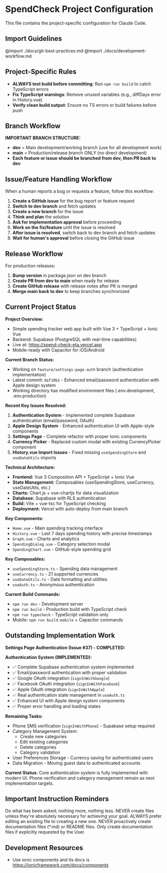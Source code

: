 # SpendCheck Project Configuration

This file contains the project-specific configuration for Claude Code.

## Import Guidelines

@import ./docs/git-best-practices.md
@import ./docs/development-workflow.md

## Project-Specific Rules

- **ALWAYS test build before committing**: Run `npm run build` to catch TypeScript errors
- **Fix TypeScript warnings**: Remove unused variables (e.g., diffDays error in History.vue)  
- **Verify clean build output**: Ensure no TS errors or build failures before push

## Branch Workflow

**IMPORTANT BRANCH STRUCTURE:**
- **dev** = Main development/working branch (use for all development work)
- **main** = Production/release branch ONLY (no direct development)
- **Each feature or issue should be branched from dev, then PR back to dev**

## Issue/Feature Handling Workflow

When a human reports a bug or requests a feature, follow this workflow:
1. **Create a GitHub issue** for the bug report or feature request
2. **Switch to dev branch** and fetch updates
3. **Create a new branch** for the issue
4. **Think and plan** the solution
5. **Ask for implementation approval** before proceeding
6. **Work on the fix/feature** until the issue is resolved
7. **After issue is resolved**, switch back to dev branch and fetch updates
8. **Wait for human's approval** before closing the GitHub issue

## Release Workflow

For production releases:
1. **Bump version** in package.json on dev branch
2. **Create PR from dev to main** when ready for release
3. **Create GitHub release** with release notes after PR is merged
4. **Merge main back to dev** to keep branches synchronized

## Current Project Status

**Project Overview:**
- Simple spending tracker web app built with Vue 3 + TypeScript + Ionic Vue
- Backend: Supabase (PostgreSQL with real-time capabilities)
- Live at: https://spend-check-eta.vercel.app
- Mobile-ready with Capacitor for iOS/Android

**Current Branch Status:**
- Working on `feature/settings-page-auth` branch (authentication implementation)
- Latest commit: `daf10b1` - Enhanced email/password authentication with Apple design system
- Working directory has modified environment files (.env.development, .env.production)

**Recent Key Issues Resolved:**
1. **Authentication System** - Implemented complete Supabase authentication (email/password, OAuth)
2. **Apple Design System** - Enhanced authentication UI with Apple-style components
3. **Settings Page** - Complete refactor with proper Ionic components
4. **Currency Picker** - Replaced custom modal with existing CurrencyPicker component
5. **History.vue Import Issues** - Fixed missing `useSpendingStore` and `useDateUtils` imports

**Technical Architecture:**
- **Frontend:** Vue 3 Composition API + TypeScript + Ionic Vue
- **State Management:** Composables (useSpendingStore, useCurrency, useDateUtils, etc.)
- **Charts:** Chart.js + vue-chartjs for data visualization
- **Database:** Supabase with RLS authentication
- **Build:** Vite + vue-tsc for TypeScript checking
- **Deployment:** Vercel with auto-deploy from main branch

**Key Components:**
- `Home.vue` - Main spending tracking interface
- `History.vue` - Last 7 days spending history with precise timestamps
- `Graph.vue` - Charts and analytics
- `SpendingDialog.vue` - Category selection modal
- `SpendingChart.vue` - GitHub-style spending grid

**Key Composables:**
- `useSpendingStore.ts` - Spending data management
- `useCurrency.ts` - 21 supported currencies
- `useDateUtils.ts` - Date formatting and utilities
- `useAuth.ts` - Anonymous authentication

**Current Build Commands:**
- `npm run dev` - Development server
- `npm run build` - Production build with TypeScript check
- `npm run typecheck` - TypeScript validation only
- Mobile: `npm run build:mobile` + Capacitor commands

## Outstanding Implementation Work

**Settings Page Authentication (Issue #37) - COMPLETED:**

**Authentication System (IMPLEMENTED):**
- ✅ Complete Supabase authentication system implemented
- ✅ Email/password authentication with proper validation
- ✅ Google OAuth integration (`signInWithGoogle`)
- ✅ Facebook OAuth integration (`signInWithFacebook`) 
- ✅ Apple OAuth integration (`signInWithApple`)
- ✅ Real authentication state management in `useAuth.ts`
- ✅ Enhanced UI with Apple design system components
- ✅ Proper error handling and loading states

**Remaining Tasks:**
- Phone SMS verification (`signInWithPhone`) - Supabase setup required
- Category Management System:
  - Create new categories
  - Edit existing categories  
  - Delete categories
  - Category validation
- User Preferences Storage - Currency saving for authenticated users
- Data Migration - Moving guest data to authenticated accounts

**Current Status:** Core authentication system is fully implemented with modern UI. Phone verification and category management remain as next implementation targets.

## Important Instruction Reminders

Do what has been asked; nothing more, nothing less.
NEVER create files unless they're absolutely necessary for achieving your goal.
ALWAYS prefer editing an existing file to creating a new one.
NEVER proactively create documentation files (*.md) or README files. Only create documentation files if explicitly requested by the User.

## Development Resources

- Use ionic components and its docs is https://ionicframework.com/docs/components